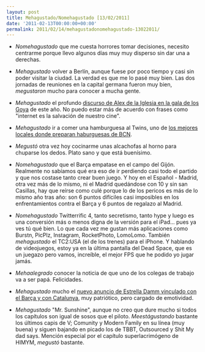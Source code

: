 ```yaml
---
layout: post
title: Mehagustado/Nomehagustado [13/02/2011]
date: '2011-02-13T00:00:00+00:00'
permalink: 2011/02/14/mehagustadonomehagustado-13022011/
---
```

- *Nomehagustado* que me cuesta horrores tomar decisiones, necesito centrarme porque llevo algunos días muy muy disperso sin dar una a derechas.

- *Mehagustado* volver a Berlín, aunque fuese por poco tiempo y casi sin poder visitar la ciudad. La verdad es que me lo pasé muy bien. Las dos jornadas de reuniones en la capital germana fueron muy bien, *megustaron* mucho para conocer a mucha gente.

- *Mehagustado* el profundo [discurso de Alex de la Iglesia en la gala de los Goya](http://www.youtube.com/watch?v=AzE-D9pRMQU) de este año. No puedo estar más de acuerdo con frases como "internet es la salvación de nuestro cine".

- *Mehagustado* ir a comer una hamburguesa al Twins, uno de [los mejores locales donde preparan haburguesas de BCN](http://www.thebestburgerinbarcelona.com/).

- *Megustó* otra vez hoy cocinarme unas alcachofas al horno para chuparse los dedos. Plato sano y que está buenísimo.

- *Nomehagustado* que el Barça empatase en el campo del Gijón. Realmente no sabíamos qué era eso de ir perdiendo casi todo el partido y que nos costase tanto crear buen juego. Y hoy en el Español - Madrid, otra vez más de lo mismo, ni el Madrid quedándose con 10 y sin san Casillas, hay que reírse como culé porque lo de los pericos es más de lo mismo año tras año: son 6 puntos difíciles casi imposibles en los enfrentamientos contra el Barça y 6 puntos de regalazo al Madrid.

- *Nomehagustado* Twitterrific 4, tanto secretismo, tanto hype y luego es una conversión más o menos digna de la versión para el iPad... pues ya ves tú qué bien. Lo que cada vez me gustan más aplicaciones como Burstn, PicPlz, Instagram, RocketPhoto, LomoLomo. También *mehagustado* el TC2:USA (el de los trenes) para el iPhone. Y hablando de videojuegos, estoy ya en la última pantalla del Dead Space, que es un juegazo pero vamos, increíble, el mejor FPS que he podido yo jugar jamás.

- *Mehaalegrado* conocer la noticia de que uno de los colegas de trabajo va a ser papá. Felicidades.

- *Mehagustado* mucho el [nuevo anuncio de Estrella Damm vinculado con el Barça y con Catalunya](http://www.youtube.com/watch?v=NdypDmny50o), muy patriótico, pero cargado de emotividad.

- *Mehagustado* "Mr. Sunshine", aunque no creo que dure mucho si todos los capítulos son igual de sosos que el piloto. *Meestágustando* bastante los últimos capis de V; Comunity y Modern Family en su línea (muy buena) y siguen bajando en picado los de TBBT, Outsourced y Shit My dad says. Mención especial por el capítulo superlacrimógeno de HIMYM, *megustó* bastante.
